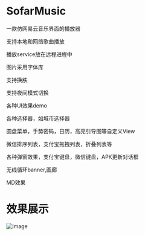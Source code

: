 # SofarMusic
一款仿网易云音乐界面的播放器

支持本地和网络歌曲播放

播放service放在远程进程中

图片采用字体库

支持换肤

支持夜间模式切换


各种UI效果demo

各种选择器，如城市选择器

圆盘菜单，手势密码，日历，高亮引导图等自定义View

微信排序列表，支付宝拖拽列表，折叠列表等

各种弹窗效果，支付宝键盘，微信键盘，APK更新对话框

无线循环banner,画廊

MD效果


# 效果展示

![image](https://raw.githubusercontent.com/hustersf/SofarMusic/master/picture/任意颜色换肤.jpg)
